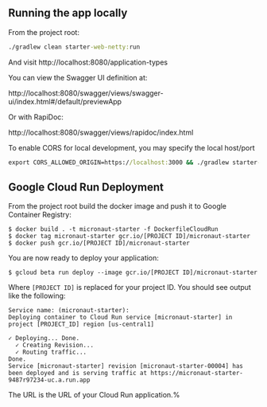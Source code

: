 ## Running the app locally

From the project root:

```cmd
./gradlew clean starter-web-netty:run
```

And visit http://localhost:8080/application-types

You can view the Swagger UI definition at: 

http://localhost:8080/swagger/views/swagger-ui/index.html#/default/previewApp

Or with RapiDoc:

http://localhost:8080/swagger/views/rapidoc/index.html

To enable CORS for local development, you may specify the local host/port
```cmd
export CORS_ALLOWED_ORIGIN=https://localhost:3000 && ./gradlew starter-web-netty:run
```
## Google Cloud Run Deployment

From the project root build the docker image and push it to Google Container Registry:

```
$ docker build . -t micronaut-starter -f DockerfileCloudRun
$ docker tag micronaut-starter gcr.io/[PROJECT ID]/micronaut-starter
$ docker push gcr.io/[PROJECT ID]/micronaut-starter
```

You are now ready to deploy your application:

```
$ gcloud beta run deploy --image gcr.io/[PROJECT ID]/micronaut-starter 
```

Where `[PROJECT ID]` is replaced for your project ID. You should see output like the following:

```
Service name: (micronaut-starter):
Deploying container to Cloud Run service [micronaut-starter] in project [PROJECT_ID] region [us-central1]

✓ Deploying... Done.
  ✓ Creating Revision...
  ✓ Routing traffic...
Done.
Service [micronaut-starter] revision [micronaut-starter-00004] has been deployed and is serving traffic at https://micronaut-starter-9487r97234-uc.a.run.app
```

The URL is the URL of your Cloud Run application.%